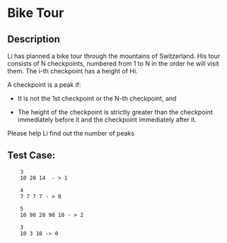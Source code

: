 # Bike Tour

## Description

Li has planned a bike tour through the mountains of Switzerland. His tour consists of N checkpoints, numbered from 1 to N in the order he will visit them. The i-th checkpoint has a height of Hi.

A checkpoint is a peak if:

- It is not the 1st checkpoint or the N-th checkpoint, and

- The height of the checkpoint is strictly greater than the checkpoint immediately before it and the checkpoint immediately after it.

Please help Li find out the number of peaks

## Test Case: 

        3
        10 20 14  - > 1 
        
        4
        7 7 7 7 - > 0 
        
        5
        10 90 20 90 10 - > 2
        
        3
        10 3 10 -> 0 